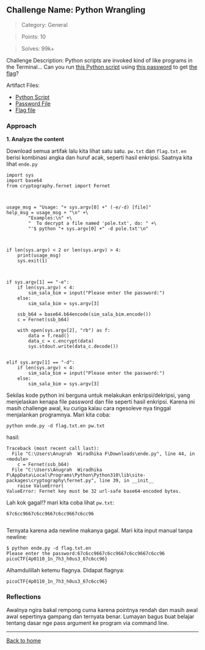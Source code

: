 ## Challenge Name: Python Wrangling
>Category: General

>Points: 10

>Solves: 99k+

Challenge Description: 
Python scripts are invoked kind of like programs in the Terminal... Can you run 
[this Python script](https://mercury.picoctf.net/static/b351a89e0bc6745b00716849105f87c6/ende.py) using [this password](https://mercury.picoctf.net/static/b351a89e0bc6745b00716849105f87c6/pw.txt) to get [the flag](https://mercury.picoctf.net/static/b351a89e0bc6745b00716849105f87c6/flag.txt.en)?

Artifact Files:
* [Python Script](https://mercury.picoctf.net/static/b351a89e0bc6745b00716849105f87c6/ende.py)
* [Password File](https://mercury.picoctf.net/static/b351a89e0bc6745b00716849105f87c6/pw.txt)
* [Flag file](https://mercury.picoctf.net/static/b351a89e0bc6745b00716849105f87c6/flag.txt.en)

### Approach

**1. Analyze the content**

Download semua artifak lalu kita lihat satu satu. `pw.txt` dan `flag.txt.en` berisi kombinasi angka dan huruf acak, seperti hasil enkripsi. Saatnya kita lihat `ende.py`

```
import sys
import base64
from cryptography.fernet import Fernet



usage_msg = "Usage: "+ sys.argv[0] +" (-e/-d) [file]"
help_msg = usage_msg + "\n" +\
        "Examples:\n" +\
        "  To decrypt a file named 'pole.txt', do: " +\
        "'$ python "+ sys.argv[0] +" -d pole.txt'\n"



if len(sys.argv) < 2 or len(sys.argv) > 4:
    print(usage_msg)
    sys.exit(1)



if sys.argv[1] == "-e":
    if len(sys.argv) < 4:
        sim_sala_bim = input("Please enter the password:")
    else:
        sim_sala_bim = sys.argv[3]

    ssb_b64 = base64.b64encode(sim_sala_bim.encode())
    c = Fernet(ssb_b64)

    with open(sys.argv[2], "rb") as f:
        data = f.read()
        data_c = c.encrypt(data)
        sys.stdout.write(data_c.decode())


elif sys.argv[1] == "-d":
    if len(sys.argv) < 4:
        sim_sala_bim = input("Please enter the password:")
    else:
        sim_sala_bim = sys.argv[3]
```
Sekilas kode python ini berguna untuk melakukan enkripsi/dekripsi, yang menjelaskan kenapa file password dan file seperti hasil enkripsi.
Karena ini masih challenge awal, ku curiga kalau cara ngesoleve nya tinggal menjalankan programnya. Mari kita coba:
```
python ende.py -d flag.txt.en pw.txt
```

hasil:
```
Traceback (most recent call last):
  File "C:\Users\Anugrah  Wiradhika F\Downloads\ende.py", line 44, in <module>
    c = Fernet(ssb_b64)
  File "C:\Users\Anugrah  Wiradhika F\AppData\Local\Programs\Python\Python310\lib\site-packages\cryptography\fernet.py", line 39, in __init__
    raise ValueError(
ValueError: Fernet key must be 32 url-safe base64-encoded bytes.
```
Lah kok gagal!? mari kita coba lihat `pw.txt`:
```
67c6cc9667c6cc9667c6cc9667c6cc96


```
Ternyata karena ada newline makanya gagal. Mari kita input manual tanpa newline:
```
$ python ende.py -d flag.txt.en
Please enter the password:67c6cc9667c6cc9667c6cc9667c6cc96
picoCTF{4p0110_1n_7h3_h0us3_67c6cc96}
```
Alhamdulillah ketemu flagnya. Didapat flagnya:
```
picoCTF{4p0110_1n_7h3_h0us3_67c6cc96}
```

### Reflections
Awalnya ngira bakal rempong cuma karena pointnya rendah dan masih awal awal sepertinya gampang dan ternyata benar. Lumayan  bagus buat belajar tentang dasar nge pass argument ke program via command line.
  

---
[Back to home](../Readme.md)
